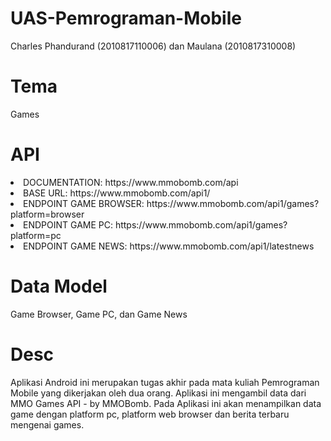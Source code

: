 # UAS-Pemrograman-Mobile
Charles Phandurand (2010817110006) dan Maulana (2010817310008)

# Tema
Games

# API
<li>DOCUMENTATION: https://www.mmobomb.com/api</li>
<li>BASE URL: https://www.mmobomb.com/api1/</li>
<li>ENDPOINT GAME BROWSER: https://www.mmobomb.com/api1/games?platform=browser</li>
<li>ENDPOINT GAME PC: https://www.mmobomb.com/api1/games?platform=pc</li>
<li>ENDPOINT GAME NEWS: https://www.mmobomb.com/api1/latestnews</li>

# Data Model
Game Browser, Game PC, dan Game News

# Desc
Aplikasi Android ini merupakan tugas akhir pada mata kuliah Pemrograman Mobile yang dikerjakan oleh dua orang. Aplikasi ini mengambil data dari MMO Games API - by MMOBomb. Pada Aplikasi ini akan menampilkan data game dengan platform pc, platform web browser dan berita terbaru mengenai games.
